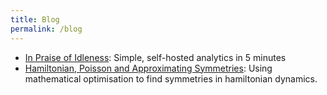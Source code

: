 ```yaml
---
title: Blog
permalink: /blog
---
```


 - [In Praise of Idleness](blog/plausible): Simple, self-hosted analytics in 5 minutes
 - [Hamiltonian, Poisson and Approximating Symmetries](blog/hamiltonian-symmetries): Using mathematical optimisation to find symmetries in hamiltonian dynamics.